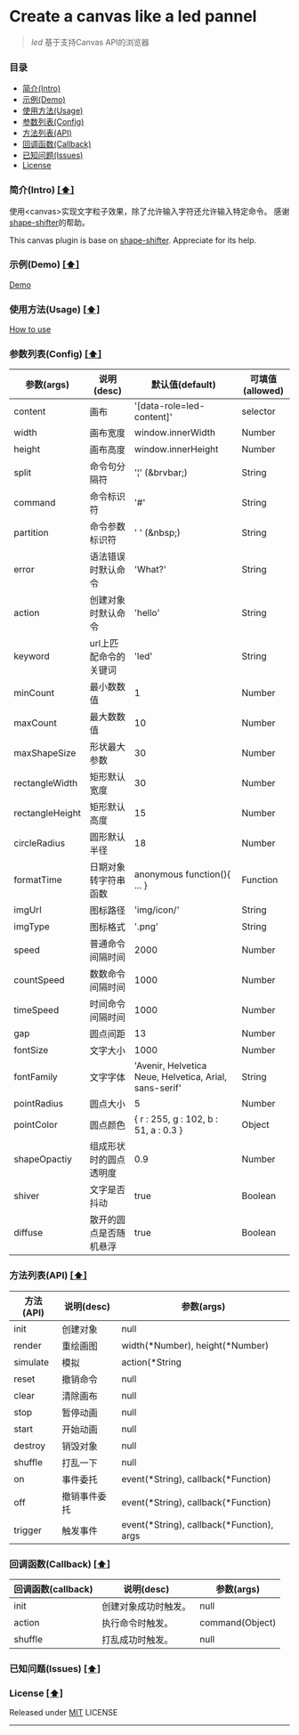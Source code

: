 # Create a canvas like a led pannel

> *led* 基于支持Canvas API的浏览器

### <a name="top"></a>目录
* [简介(Intro)](#intro)
* [示例(Demo)](#demo)
* [使用方法(Usage)](#usage)
* [参数列表(Config)](#config)
* [方法列表(API)](#api)
* [回调函数(Callback)](#callback)
* [已知问题(Issues)](#known-issues)
* [License](#license)

### <a name="intro"></a>简介(Intro) [[⬆]](#top)
使用&lt;canvas&gt;实现文字粒子效果，除了允许输入字符还允许输入特定命令。
感谢[shape-shifter]的帮助。

This canvas plugin is base on [shape-shifter]. Appreciate for its help.

### <a name="demo"></a>示例(Demo) [[⬆]](#top)
[Demo]

### <a name="usage"></a>使用方法(Usage) [[⬆]](#top)
[How to use]

### <a name="config"></a>参数列表(Config) [[⬆]](#top)
|   参数(args)    |     说明(desc)     |          默认值(default)         | 可填值(allowed) |
|----------------|--------------------|---------------------------------|----------------|
| content        | 画布               | '[data-role=led-content]'        | selector      |
| width          | 画布宽度            | window.innerWidth               | Number        |
| height         | 画布高度            | window.innerHeight              | Number        |
| split          | 命令句分隔符         | '&brvbar;'  (&amp;brvbar;)     | String        |
| command        | 命令标识符          | '#'                             | String        |
| partition      | 命令参数标识符       | ' ' (&amp;nbsp;)                | String         |
| error          | 语法错误时默认命令    | 'What?'                         | String         |
| action         | 创建对象时默认命令    | 'hello'                         | String         |
| keyword        | url上匹配命令的关键词 | 'led'                           | String         |
| minCount       | 最小数数值           | 1                              | Number         |
| maxCount       | 最大数数值           | 10                             | Number         |
| maxShapeSize   | 形状最大参数         | 30                             | Number         |
| rectangleWidth | 矩形默认宽度         | 30                             | Number         |
| rectangleHeight| 矩形默认高度         | 15                             | Number         |
| circleRadius   | 圆形默认半径         | 18                             | Number         |
| formatTime     | 日期对象转字符串函数  | anonymous function(){ ... }     | Function      |
| imgUrl         | 图标路径            | 'img/icon/'                    | String         |
| imgType        | 图标格式            | '.png'                          | String         |
| speed          | 普通命令间隔时间      | 2000                            | Number         |
| countSpeed     | 数数命令间隔时间      | 1000                            | Number         |
| timeSpeed      | 时间命令间隔时间      | 1000                            | Number         |
| gap            | 圆点间距            | 13                               | Number         |
| fontSize       | 文字大小            | 1000                             | Number         |
| fontFamily     | 文字字体            | 'Avenir, Helvetica Neue, Helvetica, Arial, sans-serif'| String |
| pointRadius    | 圆点大小            | 5                                | Number     |
| pointColor     | 圆点颜色            | { r : 255, g : 102, b : 51, a : 0.3 }| Object     |
| shapeOpactiy   | 组成形状时的圆点透明度| 0.9                              | Number         |
| shiver         | 文字是否抖动        | true                              | Boolean         |
| diffuse        | 散开的圆点是否随机悬浮 | true                            | Boolean         |


### <a name="api"></a>方法列表(API) [[⬆]](#top)
| 方法(API) | 说明(desc)  | 参数(args) |
|----------|-------------|-----------|
| init     | 创建对象     | null |
| render   | 重绘画图     | width(\*Number), height(\*Number) |
| simulate | 模拟        | action(\*String|Number|Array) |
| reset    | 撤销命令     | null |
| clear    | 清除画布     | null |
| stop     | 暂停动画     | null |
| start    | 开始动画     | null |
| destroy  | 销毁对象     | null |
| shuffle  | 打乱一下     | null |
| on       | 事件委托     | event(\*String), callback(\*Function) |
| off      | 撤销事件委托  | event(\*String), callback(\*Function) |
| trigger  | 触发事件     | event(\*String), callback(\*Function), args |


### <a name="callback"></a>回调函数(Callback) [[⬆]](#top)
| 回调函数(callback) |              说明(desc)              			| 参数(args) |
|-------------------|-----------------------------------------------|-----------|
| init   	     	| 创建对象成功时触发。                             | null      |
| action    		| 执行命令时触发。                            	| command(Object) |
| shuffle   	    | 打乱成功时触发。                             | null      |

### <a name="known-issues"></a>已知问题(Issues) [[⬆]](#top)

### <a name="license"></a>License [[⬆]](#top)
Released under [MIT] LICENSE

---
[shape-shifter]: https://github.com/kennethcachia/shape-shifter
[Demo]: http://lixinliang.github.io/led/tests/index.html
[How to use]: http://lixinliang.github.io/led/examples/index.html
[MIT]: http://rem.mit-license.org/